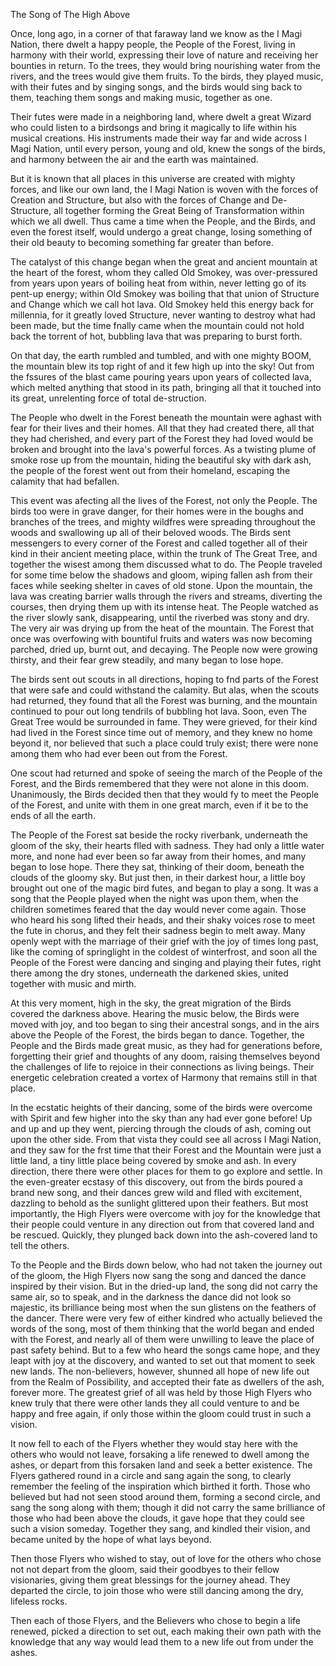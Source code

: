 The Song of The High Above

Once, long ago, in a corner of that faraway land we know as the I Magi Nation,
there dwelt a happy people, the People of the Forest, living in harmony with their
world, expressing their love of nature and receiving her bounties in return.
To the trees, they would bring nourishing water from the rivers, and the trees
would give them fruits. To the birds, they played music, with their futes and by
singing songs, and the birds would sing back to them, teaching them songs and
making music, together as one.

Their futes were made in a neighboring land, where dwelt a great Wizard who
could listen to a birdsongs and bring it magically to life within his musical
creations. His instruments made their way far and wide across I Magi Nation,
until every person, young and old, knew the songs of the birds, and harmony
between the air and the earth was maintained.

But it is known that all places in this universe are created with mighty forces, and
like our own land, the I Magi Nation is woven with the forces of Creation and
Structure, but also with the forces of Change and De-Structure, all together forming
the Great Being of Transformation within which we all dwell. Thus came a time
when the People, and the Birds, and even the forest itself, would undergo a great
change, losing something of their old beauty to becoming something far greater than
before.

The catalyst of this change began when the great and ancient mountain at the heart
of the forest, whom they called Old Smokey, was over-pressured from years upon
years of boiling heat from within, never letting go of its pent-up energy; within Old
Smokey was boiling that that union of Structure and Change which we call hot
lava. Old Smokey held this energy back for millennia, for it greatly loved
Structure, never wanting to destroy what had been made, but the time fnally came
when the mountain could not hold back the torrent of hot, bubbling lava that was
preparing to burst forth.

On that day, the earth rumbled and tumbled, and with one mighty BOOM, the
mountain blew its top right of and it few high up into the sky! Out from the
fssures of the blast came pouring years upon years of collected lava, which melted
anything that stood in its path, bringing all that it touched into its great, unrelenting
force of total de-struction.

The People who dwelt in the Forest beneath the mountain were aghast with fear for
their lives and their homes. All that they had created there, all that they had
cherished, and every part of the Forest they had loved would be broken and brought
into the lava's powerful forces. As a twisting plume of smoke rose up from the
mountain, hiding the beautiful sky with dark ash, the people of the forest went out
from their homeland, escaping the calamity that had befallen.

This event was afecting all the lives of the Forest, not only the People. The birds
too were in grave danger, for their homes were in the boughs and branches of the
trees, and mighty wildfres were spreading throughout the woods and swallowing up
all of their beloved woods. The Birds sent messengers to every corner of the Forest
and called together all of their kind in their ancient meeting place, within the trunk
of The Great Tree, and together the wisest among them discussed what to do.
The People traveled for some time below the shadows and gloom, wiping fallen ash
from their faces while seeking shelter in caves of old stone. Upon the mountain, the
lava was creating barrier walls through the rivers and streams, diverting the
courses, then drying them up with its intense heat. The People watched as the river
slowly sank, disappearing, until the riverbed was stony and dry. The very air was
drying up from the heat of the mountain. The Forest that once was overfowing
with bountiful fruits and waters was now becoming parched, dried up, burnt out,
and decaying. The People now were growing thirsty, and their fear grew steadily,
and many began to lose hope.

The birds sent out scouts in all directions, hoping to fnd parts of the Forest that
were safe and could withstand the calamity. But alas, when the scouts had
returned, they found that all the Forest was burning, and the mountain continued
to pour out long tendrils of bubbling hot lava. Soon, even The Great Tree would be
surrounded in fame. They were grieved, for their kind had lived in the Forest
since time out of memory, and they knew no home beyond it, nor believed that such
a place could truly exist; there were none among them who had ever been out from
the Forest.

One scout had returned and spoke of seeing the march of the People of the Forest,
and the Birds remembered that they were not alone in this doom. Unanimously, the
Birds decided then that they would fy to meet the People of the Forest, and unite
with them in one great march, even if it be to the ends of all the earth.

The People of the Forest sat beside the rocky riverbank, underneath the gloom of the
sky, their hearts flled with sadness. They had only a little water more, and none
had ever been so far away from their homes, and many began to lose hope. There
they sat, thinking of their doom, beneath the clouds of the gloomy sky. But just then,
in their darkest hour, a little boy brought out one of the magic bird futes, and began
to play a song. It was a song that the People played when the night was upon them,
when the children sometimes feared that the day would never come again. Those
who heard his song lifted their heads, and their shaky voices rose to meet the fute in
chorus, and they felt their sadness begin to melt away. Many openly wept with the
marriage of their grief with the joy of times long past, like the coming of springlight
in the coldest of winterfrost, and soon all the People of the Forest were dancing and
singing and playing their futes, right there among the dry stones, underneath the
darkened skies, united together with music and mirth.

At this very moment, high in the sky, the great migration of the Birds covered the
darkness above. Hearing the music below, the Birds were moved with joy, and too
began to sing their ancestral songs, and in the airs above the People of the Forest, the
birds began to dance. Together, the People and the Birds made great music, as they
had for generations before, forgetting their grief and thoughts of any doom, raising
themselves beyond the challenges of life to rejoice in their connections as living beings.
Their energetic celebration created a vortex of Harmony that remains still in that
place.

In the ecstatic heights of their dancing, some of the birds were overcome with Spirit
and few higher into the sky than any had ever gone before! Up and up and up they
went, piercing through the clouds of ash, coming out upon the other side. From that
vista they could see all across I Magi Nation, and they saw for the frst time that
their Forest and the Mountain were just a little land, a tiny little place being
covered by smoke and ash. In every direction, there there were other places for them
to go explore and settle. In the even-greater ecstasy of this discovery, out from the
birds poured a brand new song, and their dances grew wild and flled with
excitement, dazzling to behold as the sunlight glittered upon their feathers. But
most importantly, the High Flyers were overcome with joy for the knowledge that
their people could venture in any direction out from that covered land and be
rescued. Quickly, they plunged back down into the ash-covered land to tell the
others.

To the People and the Birds down below, who had not taken the journey out of the
gloom, the High Flyers now sang the song and danced the dance inspired by their
vision. But in the dried-up land, the song did not carry the same air, so to speak,
and in the darkness the dance did not look so majestic, its brilliance being most
when the sun glistens on the feathers of the dancer. There were very few of either
kindred who actually believed the words of the song, most of them thinking that the
world began and ended with the Forest, and nearly all of them were unwilling to
leave the place of past safety behind. But to a few who heard the songs came hope,
and they leapt with joy at the discovery, and wanted to set out that moment to seek
new lands. The non-believers, however, shunned all hope of new life out from the
Realm of Possibility, and accepted their fate as dwellers of the ash, forever more.
The greatest grief of all was held by those High Flyers who knew truly that there
were other lands they all could venture to and be happy and free again, if only
those within the gloom could trust in such a vision.

It now fell to each of the Flyers whether they would stay here with the others who
would not leave, forsaking a life renewed to dwell among the ashes, or depart from
this forsaken land and seek a better existence. The Flyers gathered round in a
circle and sang again the song, to clearly remember the feeling of the inspiration
which birthed it forth. Those who believed but had not seen stood around them,
forming a second circle, and sang the song along with them; though it did not carry
the same brilliance of those who had been above the clouds, it gave hope that they
could see such a vision someday. Together they sang, and kindled their vision, and
became united by the hope of what lays beyond.

Then those Flyers who wished to stay, out of love for the others who chose not not
depart from the gloom, said their goodbyes to their fellow visionaries, giving them
great blessings for the journey ahead. They departed the circle, to join those who
were still dancing among the dry, lifeless rocks.

Then each of those Flyers, and the Believers who chose to begin a life renewed,
picked a direction to set out, each making their own path with the knowledge that
any way would lead them to a new life out from under the ashes.